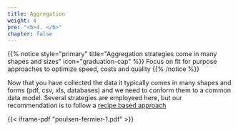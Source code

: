 ```yaml
---
title: Aggregation
weight: 4
pre: "<b>4. </b>"
chapter: false
---
```


{{% notice style="primary" title="Aggregation strategies come in many shapes and sizes" icon="graduation-cap" %}}
Focus on fit for purpose approaches to optimize speed, costs and quality 
{{% /notice %}}

Now that you have collected the data it typically comes in many shapes and forms (pdf, csv, xls, databases) and we need to conform them to a common data model.  Several strategies are employeed here, but our recommendation is to follow a [recipe based approach](poulsen-fermier-1.pdf)

{{< iframe-pdf "poulsen-fermier-1.pdf" >}}